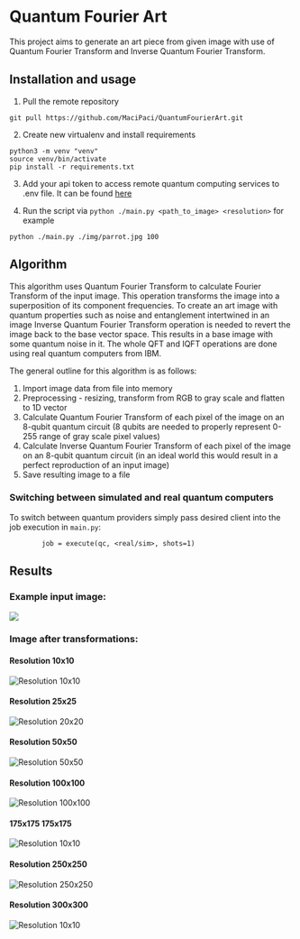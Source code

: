 # Quantum Fourier Art

This project aims to generate an art piece from given image with use of Quantum Fourier Transform and Inverse Quantum
Fourier Transform.

## Installation and usage

1. Pull the remote repository

```
git pull https://github.com/MaciPaci/QuantumFourierArt.git
```

2. Create new virtualenv and install requirements

```
python3 -m venv "venv"
source venv/bin/activate
pip install -r requirements.txt
```

3. Add your api token to access remote quantum computing services to .env file. It can be
   found [here](https://quantum-computing.ibm.com/)

4. Run the script via `python ./main.py <path_to_image> <resolution>` for example

```
python ./main.py ./img/parrot.jpg 100
```

## Algorithm

This algorithm uses Quantum Fourier Transform to calculate Fourier Transform of the input image. This operation
transforms the image into a superposition of its component frequencies. To create an art image with quantum properties
such as noise and entanglement intertwined in an image Inverse Quantum Fourier Transform operation is needed to revert
the image back to the base vector space. This results in a base image with some quantum noise in it. The whole QFT and
IQFT operations are done using real quantum computers from IBM.

The general outline for this algorithm is as follows:

1. Import image data from file into memory
2. Preprocessing - resizing, transform from RGB to gray scale and flatten to 1D vector
3. Calculate Quantum Fourier Transform of each pixel of the image on an 8-qubit quantum circuit (8 qubits are needed to
   properly represent 0-255 range of gray scale pixel values)
4. Calculate Inverse Quantum Fourier Transform of each pixel of the image on an 8-qubit quantum circuit (in an ideal
   world this would result in a perfect reproduction of an input image)
5. Save resulting image to a file

### Switching between simulated and real quantum computers
To switch between quantum providers simply pass desired client into the job execution in `main.py`:
```
        job = execute(qc, <real/sim>, shots=1)
```

## Results

### Example input image:

![](./img/parrot.jpg)

### Image after transformations:

#### Resolution 10x10

![Resolution 10x10](./output_img/parrot10.png)

#### Resolution 25x25

![Resolution 20x20](./output_img/parrot25.png)

#### Resolution 50x50

![Resolution 50x50](./output_img/parrot50.png)

#### Resolution 100x100

![Resolution 100x100](./output_img/parrot100.png)

#### 175x175 175x175

![Resolution 10x10](./output_img/parrot175.png)

#### Resolution 250x250

![Resolution 250x250](./output_img/parrot250.png)

#### Resolution 300x300

![Resolution 10x10](./output_img/parrot300.png)
